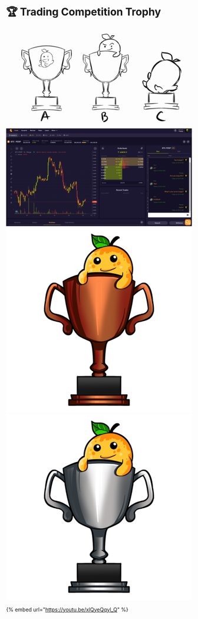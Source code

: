 # 🏆 Trading Competition Trophy

![](<../../.gitbook/assets/image (6).png>)

![](<../../.gitbook/assets/image (12).png>)![](<../../.gitbook/assets/image (14).png>)![](<../../.gitbook/assets/image (13).png>)

{% embed url="https://youtu.be/xlQyeQqyl_Q" %}
